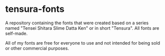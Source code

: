 # tensura-fonts

A repository containing the fonts that were created based on a series named "Tensei Shitara Slime Datta Ken" or in short "Tensura". All fonts are self-made.

All of my fonts are free for everyone to use and not intended for being sold or other commercial purposes.
